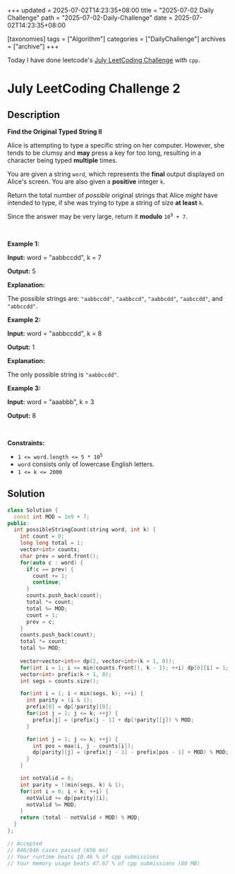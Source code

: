 +++
updated = 2025-07-02T14:23:35+08:00
title = "2025-07-02 Daily Challenge"
path = "2025-07-02-Daily-Challenge"
date = 2025-07-02T14:23:35+08:00

[taxonomies]
tags = ["Algorithm"]
categories = ["DailyChallenge"]
archives = ["archive"]
+++

Today I have done leetcode's [July LeetCoding Challenge](https://leetcode.com/problems/find-the-original-typed-string-ii/) with `cpp`.

<!-- more -->

# July LeetCoding Challenge 2

## Description

**Find the Original Typed String II**

<p>Alice is attempting to type a specific string on her computer. However, she tends to be clumsy and <strong>may</strong> press a key for too long, resulting in a character being typed <strong>multiple</strong> times.</p>

<p>You are given a string <code>word</code>, which represents the <strong>final</strong> output displayed on Alice's screen. You are also given a <strong>positive</strong> integer <code>k</code>.</p>

<p>Return the total number of <em>possible</em> original strings that Alice <em>might</em> have intended to type, if she was trying to type a string of size <strong>at least</strong> <code>k</code>.</p>

<p>Since the answer may be very large, return it <strong>modulo</strong> <code>10<sup>9</sup> + 7</code>.</p>

<p>&nbsp;</p>
<p><strong class="example">Example 1:</strong></p>

<div class="example-block">
<p><strong>Input:</strong> <span class="example-io">word = "aabbccdd", k = 7</span></p>

<p><strong>Output:</strong> <span class="example-io">5</span></p>

<p><strong>Explanation:</strong></p>

<p>The possible strings are: <code>"aabbccdd"</code>, <code>"aabbccd"</code>, <code>"aabbcdd"</code>, <code>"aabccdd"</code>, and <code>"abbccdd"</code>.</p>
</div>

<p><strong class="example">Example 2:</strong></p>

<div class="example-block">
<p><strong>Input:</strong> <span class="example-io">word = "aabbccdd", k = 8</span></p>

<p><strong>Output:</strong> <span class="example-io">1</span></p>

<p><strong>Explanation:</strong></p>

<p>The only possible string is <code>"aabbccdd"</code>.</p>
</div>

<p><strong class="example">Example 3:</strong></p>

<div class="example-block">
<p><strong>Input:</strong> <span class="example-io">word = "aaabbb", k = 3</span></p>

<p><strong>Output:</strong> <span class="example-io">8</span></p>
</div>

<p>&nbsp;</p>
<p><strong>Constraints:</strong></p>

<ul>
	<li><code>1 &lt;= word.length &lt;= 5 * 10<sup>5</sup></code></li>
	<li><code>word</code> consists only of lowercase English letters.</li>
	<li><code>1 &lt;= k &lt;= 2000</code></li>
</ul>


## Solution

``` cpp
class Solution {
  const int MOD = 1e9 + 7;
public:
  int possibleStringCount(string word, int k) {
    int count = 0;
    long long total = 1;
    vector<int> counts;
    char prev = word.front();
    for(auto c : word) {
      if(c == prev) {
        count += 1;
        continue;
      }
      counts.push_back(count);
      total *= count;
      total %= MOD;
      count = 1;
      prev = c;
    }
    counts.push_back(count);
    total *= count;
    total %= MOD;
    
    vector<vector<int>> dp(2, vector<int>(k + 1, 0));
    for(int i = 1; i <= min(counts.front(), k - 1); ++i) dp[0][i] = 1;
    vector<int> prefix(k + 1, 0);
    int segs = counts.size();

    for(int i = 1; i < min(segs, k); ++i) {
      int parity = (i & 1);
      prefix[0] = dp[!parity][0];
      for(int j = 1; j <= k; ++j) {
        prefix[j] = (prefix[j - 1] + dp[!parity][j]) % MOD;
      }

      for(int j = 1; j <= k; ++j) {
        int pos = max(i, j - counts[i]);
        dp[parity][j] = (prefix[j - 1] - prefix[pos - 1] + MOD) % MOD;
      }
    }

    int notValid = 0;
    int parity = !(min(segs, k) & 1);
    for(int i = 0; i < k; ++i) {
      notValid += dp[parity][i];
      notValid %= MOD;
    }
    return (total - notValid + MOD) % MOD;
  }
};

// Accepted
// 846/846 cases passed (656 ms)
// Your runtime beats 10.46 % of cpp submissions
// Your memory usage beats 47.67 % of cpp submissions (80 MB)
```
